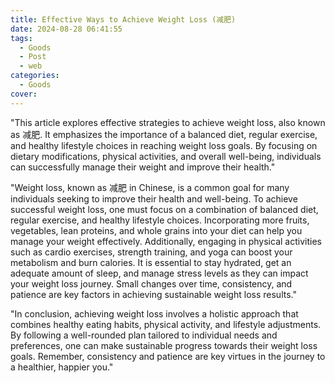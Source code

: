 ```yaml
---
title: Effective Ways to Achieve Weight Loss (减肥)
date: 2024-08-28 06:41:55
tags:
  - Goods
  - Post
  - web
categories:
  - Goods
cover: 
---
```


"This article explores effective strategies to achieve weight loss, also known as 减肥. It emphasizes the importance of a balanced diet, regular exercise, and healthy lifestyle choices in reaching weight loss goals. By focusing on dietary modifications, physical activities, and overall well-being, individuals can successfully manage their weight and improve their health."

"Weight loss, known as 减肥 in Chinese, is a common goal for many individuals seeking to improve their health and well-being. To achieve successful weight loss, one must focus on a combination of balanced diet, regular exercise, and healthy lifestyle choices. Incorporating more fruits, vegetables, lean proteins, and whole grains into your diet can help you manage your weight effectively. Additionally, engaging in physical activities such as cardio exercises, strength training, and yoga can boost your metabolism and burn calories. It is essential to stay hydrated, get an adequate amount of sleep, and manage stress levels as they can impact your weight loss journey. Small changes over time, consistency, and patience are key factors in achieving sustainable weight loss results."

"In conclusion, achieving weight loss involves a holistic approach that combines healthy eating habits, physical activity, and lifestyle adjustments. By following a well-rounded plan tailored to individual needs and preferences, one can make sustainable progress towards their weight loss goals. Remember, consistency and patience are key virtues in the journey to a healthier, happier you."
